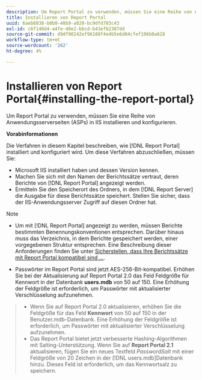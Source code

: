 ```yaml
---
description: Um Report Portal zu verwenden, müssen Sie eine Reihe von Anwendungsserverseiten (ASPs) in IIS installieren und konfigurieren.
title: Installieren von Report Portal
uuid: 6aeb6038-b0b0-48b9-a020-bc9dfd703c43
exl-id: c6f140d4-a4fe-48e2-bbcd-b43efb2387dd
source-git-commit: d9df90242ef96188f4e4b5e6d04cfef196b0a628
workflow-type: tm+mt
source-wordcount: '262'
ht-degree: 4%

---
```


# Installieren von Report Portal{#installing-the-report-portal}

Um Report Portal zu verwenden, müssen Sie eine Reihe von Anwendungsserverseiten (ASPs) in IIS installieren und konfigurieren.

**Vorabinformationen**

Die Verfahren in diesem Kapitel beschreiben, wie [!DNL Report Portal] installiert und konfiguriert wird. Um diese Verfahren abzuschließen, müssen Sie:

* Microsoft IIS installiert haben und dessen Version kennen.
* Machen Sie sich mit den Namen der Berichtssätze vertraut, deren Berichte von [!DNL Report Portal] angezeigt werden.
* Ermitteln Sie den Speicherort des Ordners, in dem [!DNL Report Server] die Ausgabe für diese Berichtssätze speichert. Stellen Sie sicher, dass der IIS-Anwendungsserver Zugriff auf diesen Ordner hat.

>[!NOTE]
>
>* Um mit [!DNL Report Portal] angezeigt zu werden, müssen Berichte bestimmten Benennungskonventionen entsprechen. Darüber hinaus muss das Verzeichnis, in dem Berichte gespeichert werden, einer vorgegebenen Struktur entsprechen. Eine Beschreibung dieser Anforderungen finden Sie unter [Sicherstellen, dass Ihre Berichtssätze mit Report Portal kompatibel sind ...](../../../home/c-rpt-oview/c-install-rpt-port/c-rpt-port-user-inter.md#section-2b141e5d198a4bbea455699126c24706).
   >
   >
* Passwörter im Report Portal sind jetzt AES-256-Bit-kompatibel. Erhöhen Sie bei der Aktualisierung auf Report Portal 2.0 das Feld Feldgröße für Kennwort in der Datenbank **users.mdb** von 50 auf 150. Eine Erhöhung der Feldgröße ist erforderlich, um Passwörter mit aktualisierter Verschlüsselung aufzunehmen.
>* Wenn Sie auf Report Portal 2.0 aktualisieren, erhöhen Sie die Feldgröße für das Feld **Kennwort** von 50 auf 150 in der Benutzer.mdb-Datenbank. Eine Erhöhung der Feldgröße ist erforderlich, um Passwörter mit aktualisierter Verschlüsselung aufzunehmen.
>* Das Report Portal bietet jetzt verbesserte Hashing-Algorithmen mit Salting-Unterstützung. Wenn Sie auf **Report Portal 2.1** aktualisieren, fügen Sie ein neues Textfeld *PasswordSalt* mit einer Feldgröße von 20 Zeichen in der [!DNL users.mdb]Datenbank hinzu. Dieses Feld ist erforderlich, um das Kennwortsalz zu speichern.

>


